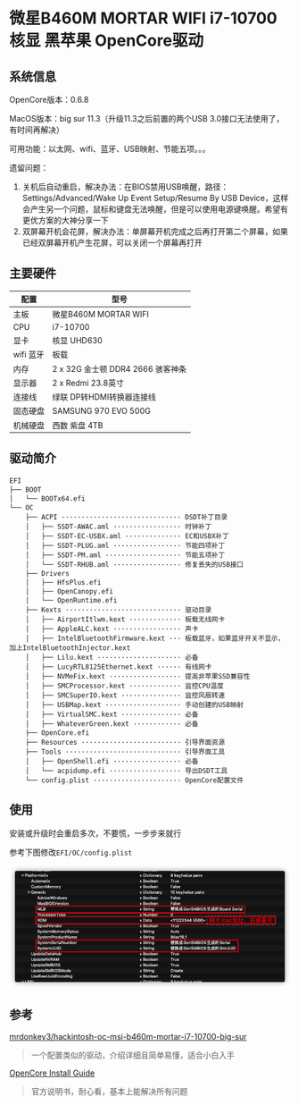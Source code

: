 # 微星B460M MORTAR WIFI i7-10700 核显 黑苹果 OpenCore驱动

## 系统信息

OpenCore版本：0.6.8

MacOS版本：big sur 11.3（升级11.3之后前置的两个USB 3.0接口无法使用了，有时间再解决）

可用功能：以太网、wifi、蓝牙、USB映射、节能五项。。。

遗留问题：

1. 关机后自动重启，解决办法：在BIOS禁用USB唤醒，路径：Settings/Advanced/Wake Up Event Setup/Resume By USB Device，这样会产生另一个问题，鼠标和键盘无法唤醒，但是可以使用电源键唤醒。希望有更优方案的大神分享一下
2. 双屏幕开机会花屏，解决办法：单屏幕开机完成之后再打开第二个屏幕，如果已经双屏幕开机产生花屏，可以关闭一个屏幕再打开

## 主要硬件

| 配置      | 型号                            |
| -------- | ------------------------------- |
| 主板      | 微星B460M MORTAR WIFI           |
| CPU      | i7-10700                        |
| 显卡      | 核显 UHD630                     |
| wifi 蓝牙 | 板载                            |
| 内存      | 2 x 32G 金士顿 DDR4 2666 骇客神条 |
| 显示器    | 2 x Redmi 23.8英寸              |
| 连接线    | 绿联 DP转HDMI转换器连接线          |
| 固态硬盘  | SAMSUNG 970 EVO 500G            |
| 机械硬盘  | 西数 紫盘 4TB                    |

## 驱动简介

```
EFI
├── BOOT
│   └── BOOTx64.efi
└── OC
    ├── ACPI ······························ DSDT补丁目录
    │   ├── SSDT-AWAC.aml ················· 时钟补丁
    │   ├── SSDT-EC-USBX.aml ·············· EC和USBX补丁
    │   ├── SSDT-PLUG.aml ················· 节能四项补丁
    │   ├── SSDT-PM.aml ··················· 节能五项补丁
    │   └── SSDT-RHUB.aml ················· 修复丢失的USB接口
    ├── Drivers
    │   ├── HfsPlus.efi
    │   ├── OpenCanopy.efi
    │   └── OpenRuntime.efi
    ├── Kexts ····························· 驱动目录
    │   ├── AirportItlwm.kext ············· 板载无线网卡
    │   ├── AppleALC.kext ················· 声卡
    │   ├── IntelBluetoothFirmware.kext ··· 板载蓝牙，如果蓝牙开关不显示，加上IntelBluetoothInjector.kext
    │   ├── Lilu.kext ····················· 必备
    │   ├── LucyRTL8125Ethernet.kext ······ 有线网卡
    │   ├── NVMeFix.kext ·················· 提高非苹果SSD兼容性
    │   ├── SMCProcessor.kext ············· 监控CPU温度
    │   ├── SMCSuperIO.kext ··············· 监控风扇转速
    │   ├── USBMap.kext ··················· 手动创建的USB映射
    │   ├── VirtualSMC.kext ··············· 必备
    │   ├── WhateverGreen.kext ············ 必备
    ├── OpenCore.efi
    ├── Resources ························· 引导界面资源
    ├── Tools ····························· 引导界面工具
    │   ├── OpenShell.efi ················· 必备
    │   └── acpidump.efi ·················· 导出DSDT工具
    └── config.plist ······················ OpenCore配置文件
```

## 使用

安装或升级时会重启多次，不要慌，一步步来就行

参考下图修改`EFI/OC/config.plist`

![修改参数](https://raw.githubusercontent.com/xuelingkang/assets/master/hackintosh-opencore-mag-b460m-mortar-wifi-10700-uhd630-igpu/config.plist.png)

## 参考
[mrdonkey3/hackintosh-oc-msi-b460m-mortar-i7-10700-big-sur](https://github.com/mrdonkey3/hackintosh-oc-msi-b460m-mortar-i7-10700-big-sur)
> 一个配置类似的驱动，介绍详细且简单易懂，适合小白入手

[OpenCore Install Guide](https://dortania.github.io/OpenCore-Install-Guide/)
> 官方说明书，耐心看，基本上能解决所有问题

